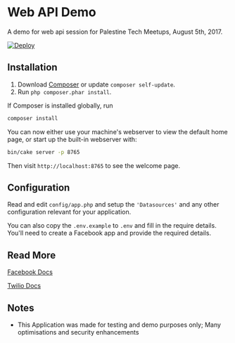 # Web API Demo
A demo for web api session for Palestine Tech Meetups, August 5th, 2017.

[![Deploy](https://www.herokucdn.com/deploy/button.svg)](https://heroku.com/deploy)

## Installation

1. Download [Composer](http://getcomposer.org/doc/00-intro.md) or update `composer self-update`.
2. Run `php composer.phar install`.

If Composer is installed globally, run

```bash
composer install
```

You can now either use your machine's webserver to view the default home page, or start
up the built-in webserver with:

```bash
bin/cake server -p 8765
```

Then visit `http://localhost:8765` to see the welcome page.

## Configuration

Read and edit `config/app.php` and setup the `'Datasources'` and any other
configuration relevant for your application.

You can also copy the `.env.example` to `.env` and fill in the require details. You'll need to create a Facebook app and provide the required details.

## Read More

[Facebook Docs](https://developers.facebook.com/docs/)

[Twilio Docs](https://www.twilio.com/docs)

## Notes

*  This Application was made for testing and demo purposes only; Many optimisations and security enhancements